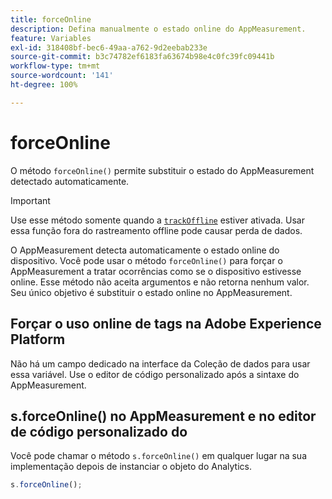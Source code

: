 ```yaml
---
title: forceOnline
description: Defina manualmente o estado online do AppMeasurement.
feature: Variables
exl-id: 318408bf-bec6-49aa-a762-9d2eebab233e
source-git-commit: b3c74782ef6183fa63674b98e4c0fc39fc09441b
workflow-type: tm+mt
source-wordcount: '141'
ht-degree: 100%

---
```


# forceOnline

O método `forceOnline()` permite substituir o estado do AppMeasurement detectado automaticamente.

>[!IMPORTANT]
>
>Use esse método somente quando a [`trackOffline`](../config-vars/trackoffline.md) estiver ativada. Usar essa função fora do rastreamento offline pode causar perda de dados.

O AppMeasurement detecta automaticamente o estado online do dispositivo. Você pode usar o método `forceOnline()` para forçar o AppMeasurement a tratar ocorrências como se o dispositivo estivesse online. Esse método não aceita argumentos e não retorna nenhum valor. Seu único objetivo é substituir o estado online no AppMeasurement.

## Forçar o uso online de tags na Adobe Experience Platform

Não há um campo dedicado na interface da Coleção de dados para usar essa variável. Use o editor de código personalizado após a sintaxe do AppMeasurement.

## s.forceOnline() no AppMeasurement e no editor de código personalizado do 

Você pode chamar o método `s.forceOnline()` em qualquer lugar na sua implementação depois de instanciar o objeto do Analytics.

```js
s.forceOnline();
```
